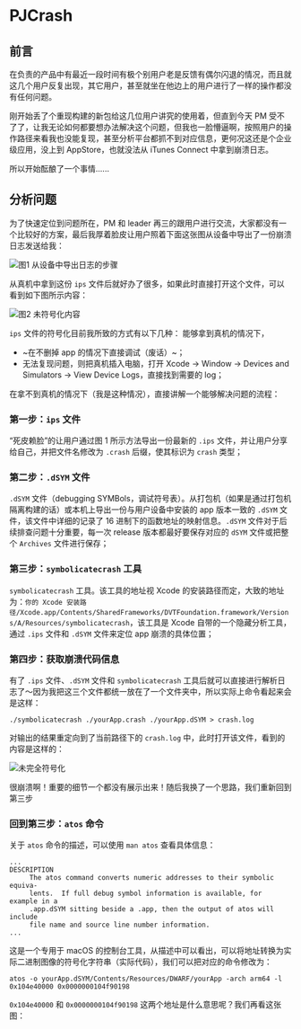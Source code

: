 # PJCrash 
## 前言
在负责的产品中有最近一段时间有极个别用户老是反馈有偶尔闪退的情况，而且就这几个用户反复出现，其它用户，甚至就坐在他边上的用户进行了一样的操作都没有任何问题。

刚开始丢了个重现构建的新包给这几位用户讲究的使用着，但直到今天 PM 受不了了，让我无论如何都要想办法解决这个问题，但我也一脸懵逼啊，按照用户的操作路径来看我也没能复现，甚至分析平台都抓不到对应信息，更何况这还是个企业级应用，没上到 AppStore，也就没法从 iTunes Connect 中拿到崩溃日志。

所以开始酝酿了一个事情......

## 分析问题
为了快速定位到问题所在，PM 和 leader 再三的跟用户进行交流，大家都没有一个比较好的方案，最后我厚着脸皮让用户照着下面这张图从设备中导出了一份崩溃日志发送给我：

![图1 从设备中导出日志的步骤](https://i.loli.net/2019/03/14/5c89de148f448.jpg)

从真机中拿到这份 `ips` 文件后就好办了很多，如果此时直接打开这个文件，可以看到如下图所示内容：

![图2 未符号化内容](https://i.loli.net/2019/03/14/5c8a1c56e55d7.png)

`ips` 文件的符号化目前我所致的方式有以下几种：
能够拿到真机的情况下，
* ~在不删掉 app 的情况下直接调试（废话）~；
* 无法复现问题，则把真机插入电脑，打开 Xcode -> Window -> Devices and Simulators -> View Device Logs，直接找到需要的 log；

在拿不到真机的情况下（我是这种情况），直接讲解一个能够解决问题的流程：

### 第一步：`ips` 文件
“死皮赖脸”的让用户通过图 1 所示方法导出一份最新的 `.ips` 文件，并让用户分享给自己，并把文件名修改为 `.crash` 后缀，使其标识为 `crash` 类型；

### 第二步：`.dSYM` 文件
`.dSYM` 文件（debugging SYMBols，调试符号表）。从打包机（如果是通过打包机隔离构建的话）或本机上导出一份与用户设备中安装的 app 版本一致的 `.dSYM` 文件，该文件中详细的记录了 16 进制下的函数地址的映射信息。`.dSYM` 文件对于后续排查问题十分重要，每一次 release 版本都最好要保存对应的 `dSYM` 文件或把整个 `Archives` 文件进行保存；

### 第三步：`symbolicatecrash` 工具
`symbolicatecrash` 工具。该工具的地址视 Xcode 的安装路径而定，大致的地址为：`你的 Xcode 安装路径/Xcode.app/Contents/SharedFrameworks/DVTFoundation.framework/Versions/A/Resources/symbolicatecrash`，该工具是 Xcode 自带的一个隐藏分析工具，通过 `.ips` 文件和 `.dSYM` 文件来定位 app 崩溃的具体位置；

### 第四步：获取崩溃代码信息
有了 `.ips` 文件、`.dSYM` 文件和 `symbolicatecrash` 工具后就可以直接进行解析日志了～因为我把这三个文件都统一放在了一个文件夹中，所以实际上命令看起来会是这样：

`./symbolicatecrash ./yourApp.crash ./yourApp.dSYM > crash.log`

对输出的结果重定向到了当前路径下的 `crash.log` 中，此时打开该文件，看到的内容是这样的：

![未完全符号化](https://i.loli.net/2019/03/14/5c8a29e11f031.png)

很崩溃啊！重要的细节一个都没有展示出来！随后我换了一个思路，我们重新回到第三步

### 回到第三步：`atos` 命令
关于 `atos` 命令的描述，可以使用 `man atos` 查看具体信息：

```
...
DESCRIPTION
     The atos command converts numeric addresses to their symbolic equiva-
     lents.  If full debug symbol information is available, for example in a
     .app.dSYM sitting beside a .app, then the output of atos will include
     file name and source line number information.
...
```

这是一个专用于 macOS 的控制台工具，从描述中可以看出，可以将地址转换为实际二进制图像的符号化字符串（实际代码），我们可以把对应的命令修改为：

`atos -o yourApp.dSYM/Contents/Resources/DWARF/yourApp -arch arm64 -l 0x104e40000 0x0000000104f90198`

`0x104e40000` 和 `0x0000000104f90198` 这两个地址是什么意思呢？我们再看这张图：




